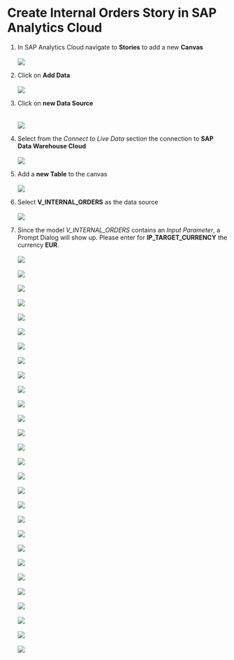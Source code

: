 # Create Internal Orders Story in SAP Analytics Cloud

1. In SAP Analytics Cloud navigate to **Stories** to add a new **Canvas**
  <br><br>![](../images/internal_orders_story_01.png)
2. Click on **Add Data**
  <br><br>![](../images/internal_orders_story_02.png)
3. Click on **new Data Source**  
  <br><br>![](../images/internal_orders_story_03.png)
4. Select from the _Connect to Live Data_ section the connection to **SAP Data Warehouse Cloud**
  <br><br>![](../images/internal_orders_story_04.png)

5. Add a **new Table** to the canvas
  <br><br>![](../images/internal_orders_story_05.png)
  
6. Select **V_INTERNAL_ORDERS** as the data source
  <br><br>![](../images/internal_orders_story_06.png)
  
7. Since the model _V_INTERNAL_ORDERS_ contains an _Input Parameter_, a Prompt Dialog will show up. Please enter for **IP_TARGET_CURRENCY** the currency **EUR**.
  <br><br>![](../images/internal_orders_story_07.png)
  <br><br>![](../images/internal_orders_story_08.png)
  <br><br>![](../images/internal_orders_story_09.png)
  <br><br>![](../images/internal_orders_story_09b.png)
  <br><br>![](../images/internal_orders_story_10.png)
  <br><br>![](../images/internal_orders_story_11.png)
  <br><br>![](../images/internal_orders_story_12.png)
  <br><br>![](../images/internal_orders_story_13.png)
  <br><br>![](../images/internal_orders_story_14.png)
  <br><br>![](../images/internal_orders_story_15.png)
  <br><br>![](../images/internal_orders_story_16.png)
  <br><br>![](../images/internal_orders_story_16b.png)
  <br><br>![](../images/internal_orders_story_17.png)
  <br><br>![](../images/internal_orders_story_18.png)
  <br><br>![](../images/internal_orders_story_19.png)
  <br><br>![](../images/internal_orders_story_20.png)
  <br><br>![](../images/internal_orders_story_21.png)
  <br><br>![](../images/internal_orders_story_22.png)
  <br><br>![](../images/internal_orders_story_23.png)
  <br><br>![](../images/internal_orders_story_24.png)
  <br><br>![](../images/internal_orders_story_25.png)
  <br><br>![](../images/internal_orders_story_26.png)
  <br><br>![](../images/internal_orders_story_27.png)
  <br><br>![](../images/internal_orders_story_28.png)
  <br><br>![](../images/internal_orders_story_29.png)
  <br><br>![](../images/internal_orders_story_30.png)
  <br><br>![](../images/internal_orders_story_31.png)
  <br><br>![](../images/internal_orders_story_32.png)
